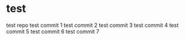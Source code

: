 # test

test repo
test commit 1
test commit 2
test commit 3
test commit 4
test commit 5
test commit 6
test commit 7
